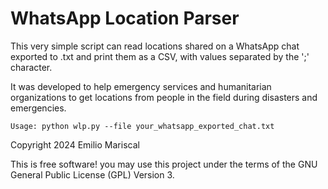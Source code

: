 # WhatsApp Location Parser

This very simple script can read locations shared on a WhatsApp chat exported to .txt
and print them as a CSV, with values separated by the ';' character.

It was developed to help emergency services and humanitarian organizations to get
locations from people in the field during disasters and emergencies.

`Usage: python wlp.py --file your_whatsapp_exported_chat.txt`

Copyright 2024 Emilio Mariscal

This is free software! you may use this project under the terms of the GNU General Public License (GPL) Version 3.
